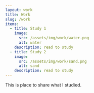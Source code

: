 ```yaml
---
layout: work
title: Work
slug: /work
items:
  - title: Study 1
    image:
      src: /assets/img/work/water.png
      alt: water
    description: read to study
  - title: Study 2
    image:
      src: /assets/img/work/sand.png
      alt: sand
    description: read to study
---
```


This is place to share what I studied.
<br />
<br />
